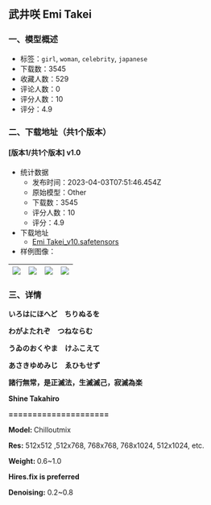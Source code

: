 ## 武井咲 Emi Takei
### 一、模型概述

- 标签：`girl`, `woman`, `celebrity`, `japanese`
- 下载数：3545
- 收藏人数：529
- 评论人数：0
- 评分人数：10
- 评分：4.9

### 二、下载地址（共1个版本）

#### [版本1/共1个版本] v1.0

- 统计数据
  - 发布时间：2023-04-03T07:51:46.454Z
  - 原始模型：Other
  - 下载数：3545
  - 评分人数：10
  - 评分：4.9
- 下载地址
  - [Emi Takei_v10.safetensors](https://civitai.com/api/download/models/33677)
- 样例图像：

| <img src="https://image.civitai.com/xG1nkqKTMzGDvpLrqFT7WA/fec7f000-fba4-47b2-f24b-98a9d1f2b500/width=450/384409.jpeg" /> | <img src="https://image.civitai.com/xG1nkqKTMzGDvpLrqFT7WA/284e3611-afe5-4166-c715-46a3d0b71d00/width=450/384083.jpeg" /> | <img src="https://image.civitai.com/xG1nkqKTMzGDvpLrqFT7WA/f00b44ac-d384-47d9-7baf-07b53f51ca00/width=450/384084.jpeg" /> | <img src="https://image.civitai.com/xG1nkqKTMzGDvpLrqFT7WA/5601d787-d677-42b2-a912-04186e70d900/width=450/384085.jpeg" /> |
| ---- | ---- | ---- | ---- |


### 三、详情
<p><strong>いろはにほへど　ちりぬるを</strong></p><p><strong>わがよたれぞ　つねならむ</strong></p><p><strong>うゐのおくやま　けふこえて</strong></p><p><strong>あさきゆめみじ　ゑひもせず</strong></p><p><strong>諸行無常，是正滅法，生滅滅己，寂滅為楽</strong></p><p><strong>Shine Takahiro</strong></p><p><strong>=====================</strong></p><p><strong>Model: </strong>Chilloutmix</p><p><strong>Res:</strong> 512x512 ,512x768, 768x768, 768x1024, 512x1024, etc.</p><p><strong>Weight: </strong>0.6~1.0</p><p><strong>Hires.fix is preferred</strong></p><p><strong>Denoising:</strong> 0.2~0.8</p>